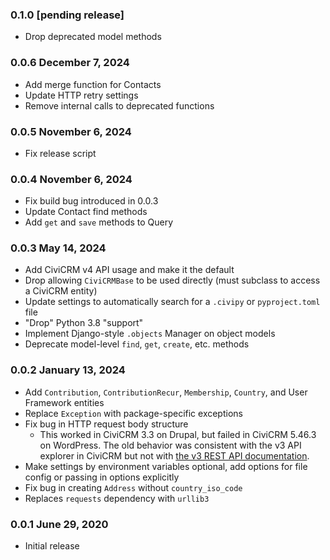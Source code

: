 ### 0.1.0 [pending release]

- Drop deprecated model methods

### 0.0.6 December 7, 2024

- Add merge function for Contacts
- Update HTTP retry settings
- Remove internal calls to deprecated functions

### 0.0.5 November 6, 2024

- Fix release script

### 0.0.4 November 6, 2024

- Fix build bug introduced in 0.0.3
- Update Contact find methods
- Add `get` and `save` methods to Query

### 0.0.3 May 14, 2024

- Add CiviCRM v4 API usage and make it the default
- Drop allowing `CiviCRMBase` to be used directly (must subclass to access a CiviCRM entity)
- Update settings to automatically search for a `.civipy` or `pyproject.toml` file
- "Drop" Python 3.8 "support"
- Implement Django-style `.objects` Manager on object models 
- Deprecate model-level `find`, `get`, `create`, etc. methods

### 0.0.2 January 13, 2024

- Add `Contribution`, `ContributionRecur`, `Membership`, `Country`, and User Framework entities
- Replace `Exception` with package-specific exceptions
- Fix bug in HTTP request body structure
  - This worked in CiviCRM 3.3 on Drupal, but failed in CiviCRM 5.46.3 on WordPress.
The old behavior was consistent with the v3 API explorer in CiviCRM but not with
[the v3 REST API documentation](https://docs.civicrm.org/dev/en/latest/api/v3/usage/#rest).
- Make settings by environment variables optional, add options for file config or passing in options explicitly
- Fix bug in creating `Address` without `country_iso_code`
- Replaces `requests` dependency with `urllib3`

### 0.0.1 June 29, 2020

- Initial release
